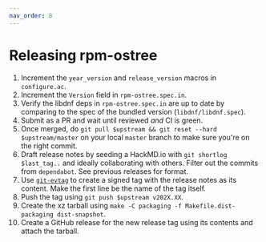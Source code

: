 ```yaml
---
nav_order: 8
---
```


# Releasing rpm-ostree

1. Increment the `year_version` and `release_version` macros in `configure.ac`.
2. Increment the `Version` field in `rpm-ostree.spec.in`.
3. Verify the libdnf deps in `rpm-ostree.spec.in` are up to date by comparing to
   the spec of the bundled version (`libdnf/libdnf.spec`).
4. Submit as a PR and wait until reviewed *and* CI is green.
5. Once merged, do `git pull $upstream && git reset --hard $upstream/master` on
   your local `master` branch to make sure you're on the right commit.
6. Draft release notes by seeding a HackMD.io with `git shortlog $last_tag..`
   and ideally collaborating with others. Filter out the commits from
   `dependabot`. See previous releases for format.
7. Use [`git-evtag`](https://github.com/cgwalters/git-evtag) to create a signed
   tag with the release notes as its content. Make the first line be the name of
   the tag itself.
8. Push the tag using `git push $upstream v202X.XX`.
9. Create the xz tarball using `make -C packaging -f Makefile.dist-packaging dist-snapshot`.
10. Create a GitHub release for the new release tag using its contents and
    attach the tarball.
